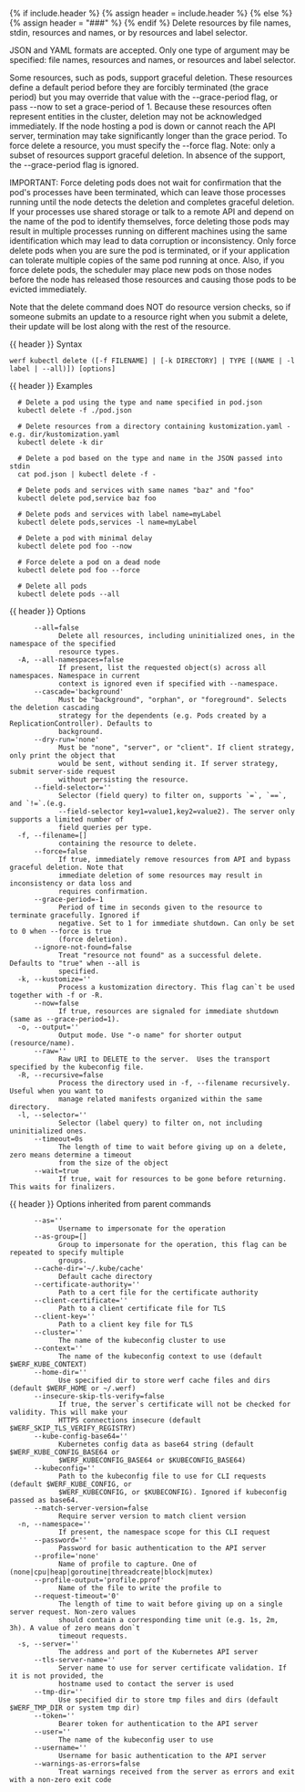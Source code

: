{% if include.header %}
{% assign header = include.header %}
{% else %}
{% assign header = "###" %}
{% endif %}
Delete resources by file names, stdin, resources and names, or by resources and label selector.

 JSON and YAML formats are accepted. Only one type of argument may be specified: file names, resources and names, or resources and label selector.

 Some resources, such as pods, support graceful deletion. These resources define a default period before they are forcibly terminated (the grace period) but you may override that value with the --grace-period flag, or pass --now to set a grace-period of 1. Because these resources often represent entities in the cluster, deletion may not be acknowledged immediately. If the node hosting a pod is down or cannot reach the API server, termination may take significantly longer than the grace period. To force delete a resource, you must specify the --force flag. Note: only a subset of resources support graceful deletion. In absence of the support, the --grace-period flag is ignored.

 IMPORTANT: Force deleting pods does not wait for confirmation that the pod&#39;s processes have been terminated, which can leave those processes running until the node detects the deletion and completes graceful deletion. If your processes use shared storage or talk to a remote API and depend on the name of the pod to identify themselves, force deleting those pods may result in multiple processes running on different machines using the same identification which may lead to data corruption or inconsistency. Only force delete pods when you are sure the pod is terminated, or if your application can tolerate multiple copies of the same pod running at once. Also, if you force delete pods, the scheduler may place new pods on those nodes before the node has released those resources and causing those pods to be evicted immediately.

 Note that the delete command does NOT do resource version checks, so if someone submits an update to a resource right when you submit a delete, their update will be lost along with the rest of the resource.

{{ header }} Syntax

```shell
werf kubectl delete ([-f FILENAME] | [-k DIRECTORY] | TYPE [(NAME | -l label | --all)]) [options]
```

{{ header }} Examples

```shell
  # Delete a pod using the type and name specified in pod.json
  kubectl delete -f ./pod.json
  
  # Delete resources from a directory containing kustomization.yaml - e.g. dir/kustomization.yaml
  kubectl delete -k dir
  
  # Delete a pod based on the type and name in the JSON passed into stdin
  cat pod.json | kubectl delete -f -
  
  # Delete pods and services with same names "baz" and "foo"
  kubectl delete pod,service baz foo
  
  # Delete pods and services with label name=myLabel
  kubectl delete pods,services -l name=myLabel
  
  # Delete a pod with minimal delay
  kubectl delete pod foo --now
  
  # Force delete a pod on a dead node
  kubectl delete pod foo --force
  
  # Delete all pods
  kubectl delete pods --all
```

{{ header }} Options

```shell
      --all=false
            Delete all resources, including uninitialized ones, in the namespace of the specified   
            resource types.
  -A, --all-namespaces=false
            If present, list the requested object(s) across all namespaces. Namespace in current    
            context is ignored even if specified with --namespace.
      --cascade='background'
            Must be "background", "orphan", or "foreground". Selects the deletion cascading         
            strategy for the dependents (e.g. Pods created by a ReplicationController). Defaults to 
            background.
      --dry-run='none'
            Must be "none", "server", or "client". If client strategy, only print the object that   
            would be sent, without sending it. If server strategy, submit server-side request       
            without persisting the resource.
      --field-selector=''
            Selector (field query) to filter on, supports `=`, `==`, and `!=`.(e.g.                 
            --field-selector key1=value1,key2=value2). The server only supports a limited number of 
            field queries per type.
  -f, --filename=[]
            containing the resource to delete.
      --force=false
            If true, immediately remove resources from API and bypass graceful deletion. Note that  
            immediate deletion of some resources may result in inconsistency or data loss and       
            requires confirmation.
      --grace-period=-1
            Period of time in seconds given to the resource to terminate gracefully. Ignored if     
            negative. Set to 1 for immediate shutdown. Can only be set to 0 when --force is true    
            (force deletion).
      --ignore-not-found=false
            Treat "resource not found" as a successful delete. Defaults to "true" when --all is     
            specified.
  -k, --kustomize=''
            Process a kustomization directory. This flag can`t be used together with -f or -R.
      --now=false
            If true, resources are signaled for immediate shutdown (same as --grace-period=1).
  -o, --output=''
            Output mode. Use "-o name" for shorter output (resource/name).
      --raw=''
            Raw URI to DELETE to the server.  Uses the transport specified by the kubeconfig file.
  -R, --recursive=false
            Process the directory used in -f, --filename recursively. Useful when you want to       
            manage related manifests organized within the same directory.
  -l, --selector=''
            Selector (label query) to filter on, not including uninitialized ones.
      --timeout=0s
            The length of time to wait before giving up on a delete, zero means determine a timeout 
            from the size of the object
      --wait=true
            If true, wait for resources to be gone before returning. This waits for finalizers.
```

{{ header }} Options inherited from parent commands

```shell
      --as=''
            Username to impersonate for the operation
      --as-group=[]
            Group to impersonate for the operation, this flag can be repeated to specify multiple   
            groups.
      --cache-dir='~/.kube/cache'
            Default cache directory
      --certificate-authority=''
            Path to a cert file for the certificate authority
      --client-certificate=''
            Path to a client certificate file for TLS
      --client-key=''
            Path to a client key file for TLS
      --cluster=''
            The name of the kubeconfig cluster to use
      --context=''
            The name of the kubeconfig context to use (default $WERF_KUBE_CONTEXT)
      --home-dir=''
            Use specified dir to store werf cache files and dirs (default $WERF_HOME or ~/.werf)
      --insecure-skip-tls-verify=false
            If true, the server`s certificate will not be checked for validity. This will make your 
            HTTPS connections insecure (default $WERF_SKIP_TLS_VERIFY_REGISTRY)
      --kube-config-base64=''
            Kubernetes config data as base64 string (default $WERF_KUBE_CONFIG_BASE64 or            
            $WERF_KUBECONFIG_BASE64 or $KUBECONFIG_BASE64)
      --kubeconfig=''
            Path to the kubeconfig file to use for CLI requests (default $WERF_KUBE_CONFIG, or      
            $WERF_KUBECONFIG, or $KUBECONFIG). Ignored if kubeconfig passed as base64.
      --match-server-version=false
            Require server version to match client version
  -n, --namespace=''
            If present, the namespace scope for this CLI request
      --password=''
            Password for basic authentication to the API server
      --profile='none'
            Name of profile to capture. One of (none|cpu|heap|goroutine|threadcreate|block|mutex)
      --profile-output='profile.pprof'
            Name of the file to write the profile to
      --request-timeout='0'
            The length of time to wait before giving up on a single server request. Non-zero values 
            should contain a corresponding time unit (e.g. 1s, 2m, 3h). A value of zero means don`t 
            timeout requests.
  -s, --server=''
            The address and port of the Kubernetes API server
      --tls-server-name=''
            Server name to use for server certificate validation. If it is not provided, the        
            hostname used to contact the server is used
      --tmp-dir=''
            Use specified dir to store tmp files and dirs (default $WERF_TMP_DIR or system tmp dir)
      --token=''
            Bearer token for authentication to the API server
      --user=''
            The name of the kubeconfig user to use
      --username=''
            Username for basic authentication to the API server
      --warnings-as-errors=false
            Treat warnings received from the server as errors and exit with a non-zero exit code
```

